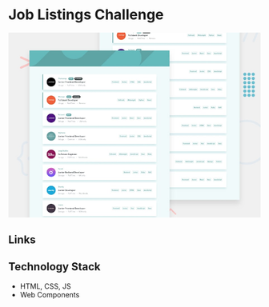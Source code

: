 # Job Listings Challenge

![Design preview for the Job Listings coding challenge](./design/desktop-preview.jpg)

## Links

## Technology Stack

- HTML, CSS, JS
- Web Components

